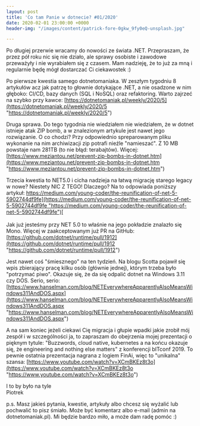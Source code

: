 ```yaml
---
layout: post
title: 'Co tam Panie w dotnecie? #01/2020'
date: 2020-02-01 23:00:00 +0000
header-img: "/images/content/patrick-fore-0gkw_9fy0eQ-unsplash.jpg"

---
```

Po długiej przerwie wracamy do nowości ze świata .NET. Przepraszam, że przez pół roku nic się nie działo, ale sprawy osobiste i zawodowe przeważyły i nie wyrabiałem się z czasem. Mam nadzieję, że to już za mną i regularnie będę mógł dostarczać Ci ciekawostek :)

Po pierwsze kwestia samego dotnetomaniaka. W zeszłym tygodniu 8 artykułów acz jak patrzę to głownie dotykające .NET, a nie osadzone w nim głęboko: CI/CD, bazy danych (SQL i NoSQL) oraz refaktoring. Warto zajrzeć na szybko przy kawce: [https://dotnetomaniak.pl/weekly/2020/5](https://dotnetomaniak.pl/weekly/2020/5 "https://dotnetomaniak.pl/weekly/2020/5")

Druga sprawa. Do tego tygodnia nie wiedziałem nie wiedziałem, że w dotnet istnieje atak ZIP bomb, a w znalezionym artykule jest nawet jego rozwiązanie. O co chodzi? Przy odpowiednio spreparowanym pliku wykonanie na nim archiwizacji zip potrafi nieźle "namieszać". Z 10 MB powstaje nam 281TB (to nie błąd: terabajtów). Więcej: [https://www.meziantou.net/prevent-zip-bombs-in-dotnet.htm](https://www.meziantou.net/prevent-zip-bombs-in-dotnet.htm "https://www.meziantou.net/prevent-zip-bombs-in-dotnet.htm")

Trzecia kwestia to NET5.0 i cicha nadzieja na łatwą migrację starego legacy w nowe? Niestety NIC Z TEGO! Dlaczego? Na to odpowiada poniższy artykuł: [https://medium.com/young-coder/the-reunification-of-net-5-5902744df9fe](https://medium.com/young-coder/the-reunification-of-net-5-5902744df9fe "https://medium.com/young-coder/the-reunification-of-net-5-5902744df9fe")[  
](https://medium.com/young-coder/the-reunification-of-net-5-5902744df9fe)  
Jak już jesteśmy przy NET 5.0 to właśnie na jego pokładzie znalazło się Mono. Więcej w zaakceptowanym już PR na GitHub: [https://github.com/dotnet/runtime/pull/1912](https://github.com/dotnet/runtime/pull/1912 "https://github.com/dotnet/runtime/pull/1912")

Jest nawet coś "śmiesznego" na ten tydzień. Na blogu Scotta pojawił się wpis zbierający pracę kilku osób (głównie jednej), którym trzeba było "potrzymać piwo". Okazuje się, że da się odpalić dotnet na Windows 3.11 czy DOS. Serio, serio: [https://www.hanselman.com/blog/NETEverywhereApparentlyAlsoMeansWindows311AndDOS.aspx](https://www.hanselman.com/blog/NETEverywhereApparentlyAlsoMeansWindows311AndDOS.aspx "https://www.hanselman.com/blog/NETEverywhereApparentlyAlsoMeansWindows311AndDOS.aspx")

A na sam koniec jeżeli ciekawi Cię migracja i głupie wpadki jakie zrobił mój zespół i w szczególności ja, to zapraszam do obejrzenia mojej prezentacji o pięknym tytule: "Buzzwords, cloud native, kubernetes a na końcu okazuje się, że engineering and nothing else matters" z konferencji bITconf 2019. To pewnie ostatnia prezentacja nagrana z logiem FinAi, więc to "unikalna" szansa: [https://www.youtube.com/watch?v=XCmBKEz8t3o](https://www.youtube.com/watch?v=XCmBKEz8t3o "https://www.youtube.com/watch?v=XCmBKEz8t3o")

I to by było na tyle  
Piotrek

p.s. Masz jakieś pytania, kwestie, artykuły albo chcesz się wyżalić lub pochwalić to pisz śmiało. Może być komentarz albo e-mail (admin na dotnetomaniak.pl). Mi będzie bardzo miło, a może dam radę pomóc :)